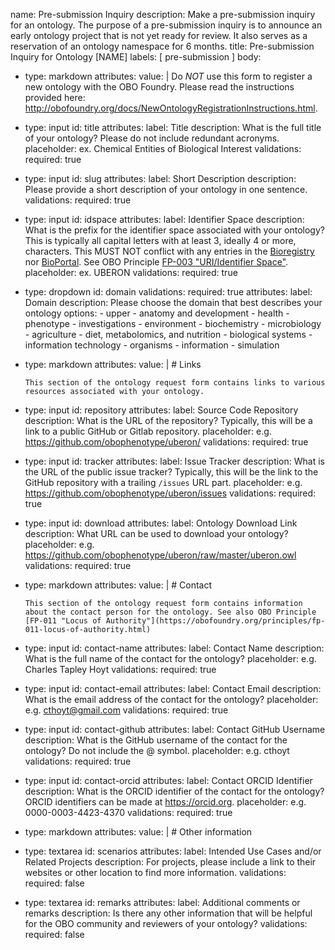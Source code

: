 name: Pre-submission Inquiry
description: Make a pre-submission inquiry for an ontology. The purpose of a pre-submission inquiry is to announce an early ontology project that is not yet ready for review. It also serves as a reservation of an ontology namespace for 6 months.
title: Pre-submission Inquiry for Ontology [NAME]
labels: [ pre-submission ]
body:
  - type: markdown
    attributes:
      value: |
        Do _NOT_ use this form to register a new ontology with the OBO Foundry. Please read the instructions provided here: http://obofoundry.org/docs/NewOntologyRegistrationInstructions.html.
  - type: input
    id: title
    attributes:
      label: Title
      description: What is the full title of your ontology? Please do not include redundant acronyms.
      placeholder: ex. Chemical Entities of Biological Interest
    validations:
      required: true
  - type: input
    id: slug
    attributes:
      label: Short Description
      description: Please provide a short description of your ontology in one sentence.
    validations:
      required: true
  - type: input
    id: idspace
    attributes:
      label: Identifier Space
      description: What is the prefix for the identifier space associated with your ontology? This is typically all capital letters with at least 3, ideally 4 or more, characters. This MUST NOT conflict with any entries in the [Bioregistry](https://bioregistry.io/registry) nor [BioPortal](https://bioportal.bioontology.org). See OBO Principle [FP-003 "URI/Identifier Space"](https://obofoundry.org/principles/fp-003-uris.html).
      placeholder: ex. UBERON
    validations:
      required: true
  - type: dropdown
    id: domain
    validations:
      required: true
    attributes:
      label: Domain
      description: Please choose the domain that best describes your ontology
      options:
        - upper
        - anatomy and development
        - health
        - phenotype
        - investigations
        - environment
        - biochemistry
        - microbiology
        - agriculture
        - diet, metabolomics, and nutrition
        - biological systems
        - information technology
        - organisms
        - information
        - simulation
  - type: markdown
    attributes:
      value: |
        # Links

        This section of the ontology request form contains links to various resources associated with your ontology.
  - type: input
    id: repository
    attributes:
      label: Source Code Repository
      description: What is the URL of the repository? Typically, this will be a link to a public GitHub or Gitlab repository.
      placeholder: e.g. https://github.com/obophenotype/uberon/
    validations:
      required: true
  - type: input
    id: tracker
    attributes:
      label: Issue Tracker
      description: What is the URL of the public issue tracker? Typically, this will be the link to the GitHub repository with a trailing `/issues` URL part.
      placeholder: e.g. https://github.com/obophenotype/uberon/issues
    validations:
      required: true
  - type: input
    id: download
    attributes:
      label: Ontology Download Link
      description: What URL can be used to download your ontology?
      placeholder: e.g. https://github.com/obophenotype/uberon/raw/master/uberon.owl
    validations:
      required: true

  - type: markdown
    attributes:
      value: |
        # Contact

        This section of the ontology request form contains information about the contact person for the ontology. See also OBO Principle [FP-011 "Locus of Authority"](https://obofoundry.org/principles/fp-011-locus-of-authority.html)
  - type: input
    id: contact-name
    attributes:
      label: Contact Name
      description: What is the full name of the contact for the ontology?
      placeholder: e.g. Charles Tapley Hoyt
    validations:
      required: true
  - type: input
    id: contact-email
    attributes:
      label: Contact Email
      description: What is the email address of the contact for the ontology?
      placeholder: e.g. cthoyt@gmail.com
    validations:
      required: true
  - type: input
    id: contact-github
    attributes:
      label: Contact GitHub Username
      description: What is the GitHub username of the contact for the ontology? Do not include the @ symbol.
      placeholder: e.g. cthoyt
    validations:
      required: true
  - type: input
    id: contact-orcid
    attributes:
      label: Contact ORCID Identifier
      description: What is the ORCID identifier of the contact for the ontology? ORCID identifiers can be made at https://orcid.org.
      placeholder: e.g. 0000-0003-4423-4370
    validations:
      required: true

  - type: markdown
    attributes:
      value: |
        # Other information

  - type: textarea
    id: scenarios
    attributes:
      label: Intended Use Cases and/or Related Projects
      description: For projects, please include a link to their websites or other location to find more information.
    validations:
      required: false
  - type: textarea
    id: remarks
    attributes:
      label: Additional comments or remarks
      description: Is there any other information that will be helpful for the OBO community and reviewers of your ontology?
    validations:
      required: false


